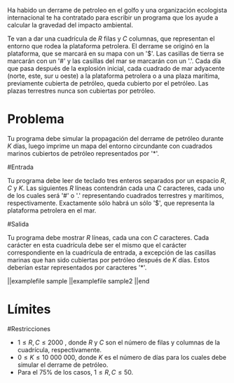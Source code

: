 Ha habido un derrame de petroleo en el golfo y una organización ecologista internacional te ha contratado para escribir un programa que los ayude a calcular la gravedad del impacto ambiental.

Te van a dar una cuadrícula de $R$ filas y $C$ columnas, que representan el entorno que rodea la plataforma petrolera. El derrame se originó en la plataforma, que se marcará en su mapa con un '$'. Las casillas de tierra se marcarán con un '#' y las casillas del mar se marcarán con un '.'. Cada día que pasa después de la explosión inicial, cada cuadrado de mar adyacente (norte, este, sur u oeste) a la plataforma petrolera o a una plaza marítima, previamente cubierta de petróleo, queda cubierto por el petróleo. Las plazas terrestres nunca son cubiertas por petróleo.

# Problema

Tu programa debe simular la propagación del derrame de petróleo durante $K$ días, luego imprime un mapa del entorno circundante con cuadrados marinos cubiertos de petróleo representados por '*'.

#Entrada

Tu programa debe leer de teclado tres enteros separados por un espacio $R$, $C$ y $K$. Las siguientes $R$ líneas contendrán cada una $C$ caracteres, cada uno de los cuales será '#' o '.' representando cuadrados terrestres y marítimos, respectivamente. Exactamente sólo habrá un sólo '$', que representa la plataforma petrolera en el mar.

#Salida

Tu programa debe mostrar $R$ líneas, cada una con $C$ caracteres. Cada carácter en esta cuadrícula debe ser el mismo que el carácter correspondiente en la cuadrícula de entrada, a excepción de las casillas marinas que han sido cubiertas por petróleo después de $K$ días. Estos deberían estar representados por caracteres '*'.

||examplefile
sample
||examplefile
sample2
||end

 # Límites
 #Restricciones

 * $1 \leq R, C \leq 2000$ , donde $R$ y $C$ son el número de filas y columnas de la cuadrícula, respectivamente.
 * $0 \leq K \leq 10$  $000$  $000$, donde $K$ es el número de días para los cuales debe simular el derrame de petróleo.
 * Para el 75% de los casos, $1 \leq R,C \leq 50$.
